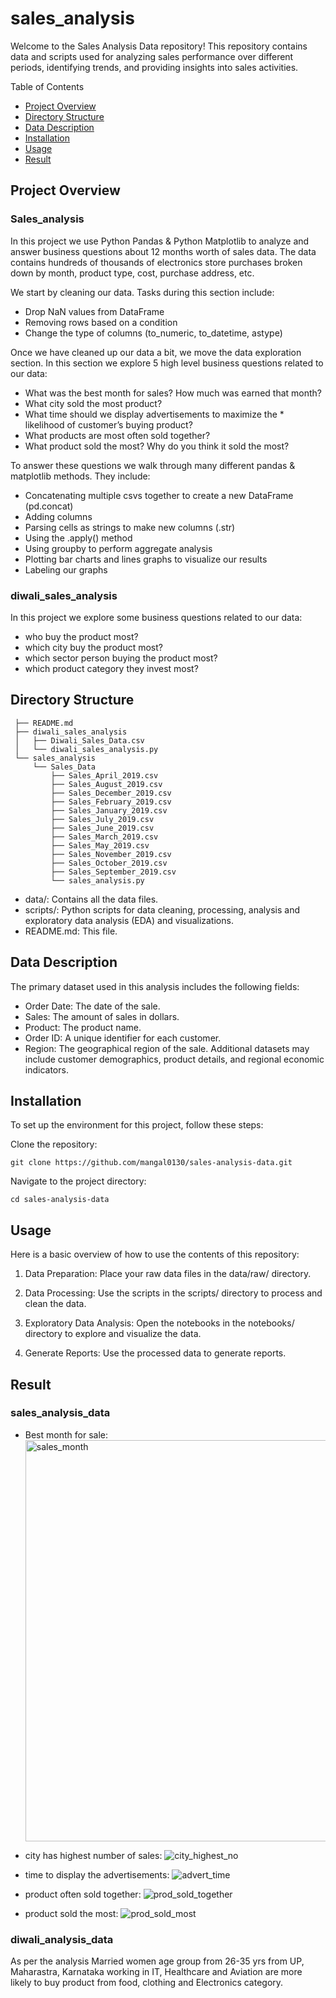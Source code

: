 # sales_analysis

Welcome to the Sales Analysis Data repository! This repository contains data and scripts used for analyzing sales performance over different periods, identifying trends, and providing insights into sales activities.

Table of Contents

- [Project Overview](#project-overview)
- [Directory Structure](#directory-structure)
- [Data Description](#data-description)
- [Installation](#installation)
- [Usage](#usage)
- [Result](#result)

## Project Overview

### Sales_analysis

In this project we use Python Pandas & Python Matplotlib to analyze and answer business questions about 12 months worth of sales data. The data contains hundreds of thousands of electronics store purchases broken down by month, product type, cost, purchase address, etc.

We start by cleaning our data. Tasks during this section include:

- Drop NaN values from DataFrame
- Removing rows based on a condition
- Change the type of columns (to_numeric, to_datetime, astype)

Once we have cleaned up our data a bit, we move the data exploration section. In this section we explore 5 high level business questions related to our data:

- What was the best month for sales? How much was earned that month?
- What city sold the most product?
- What time should we display advertisements to maximize the \* likelihood of customer’s buying product?
- What products are most often sold together?
- What product sold the most? Why do you think it sold the most?

To answer these questions we walk through many different pandas & matplotlib methods. They include:

- Concatenating multiple csvs together to create a new DataFrame (pd.concat)
- Adding columns
- Parsing cells as strings to make new columns (.str)
- Using the .apply() method
- Using groupby to perform aggregate analysis
- Plotting bar charts and lines graphs to visualize our results
- Labeling our graphs

### diwali_sales_analysis

In this project we explore some business questions related to our data:

- who buy the product most?
- which city buy the product most?
- which sector person buying the product most?
- which product category they invest most?

## Directory Structure

```
 ├── README.md
 ├── diwali_sales_analysis
 │   ├── Diwali_Sales_Data.csv
 │   └── diwali_sales_analysis.py
 └── sales_analysis
     └── Sales_Data
         ├── Sales_April_2019.csv
         ├── Sales_August_2019.csv
         ├── Sales_December_2019.csv
         ├── Sales_February_2019.csv
         ├── Sales_January_2019.csv
         ├── Sales_July_2019.csv
         ├── Sales_June_2019.csv
         ├── Sales_March_2019.csv
         ├── Sales_May_2019.csv
         ├── Sales_November_2019.csv
         ├── Sales_October_2019.csv
         ├── Sales_September_2019.csv
         └── sales_analysis.py
```

- data/: Contains all the data files.
- scripts/: Python scripts for data cleaning, processing, analysis and exploratory data analysis (EDA) and visualizations.
- README.md: This file.

## Data Description

The primary dataset used in this analysis includes the following fields:

- Order Date: The date of the sale.
- Sales: The amount of sales in dollars.
- Product: The product name.
- Order ID: A unique identifier for each customer.
- Region: The geographical region of the sale.
  Additional datasets may include customer demographics, product details, and regional economic indicators.

## Installation

To set up the environment for this project, follow these steps:

Clone the repository:

```
git clone https://github.com/mangal0130/sales-analysis-data.git
```

Navigate to the project directory:

```
cd sales-analysis-data
```

## Usage

Here is a basic overview of how to use the contents of this repository:

1. Data Preparation: Place your raw data files in the data/raw/ directory.

2. Data Processing: Use the scripts in the scripts/ directory to process and clean the data.

3. Exploratory Data Analysis: Open the notebooks in the notebooks/ directory to explore and visualize the data.

4. Generate Reports: Use the processed data to generate reports.

## Result

### sales_analysis_data

- Best month for sale: <img width="642" alt="sales_month" src="https://github.com/ayushi0130/sales_analysis/assets/128896031/07d2dee0-5480-44ba-9892-ff7e810bc3c2">

- city has highest number of sales: ![city_highest_no](https://github.com/ayushi0130/sales_analysis/assets/128896031/b9a6cd60-8790-48f6-85e9-49811596e012)

- time to display the advertisements: ![advert_time](https://github.com/ayushi0130/sales_analysis/assets/128896031/0c7f4c1d-3375-4953-b29e-16ae83bc2fe2)

- product often sold together: ![prod_sold_together](https://github.com/ayushi0130/sales_analysis/assets/128896031/b0bd0f10-d2bd-48ba-97f9-46d924c9f573)

- product sold the most: ![prod_sold_most](https://github.com/ayushi0130/sales_analysis/assets/128896031/db616e8a-bb60-404d-908b-71ea22967054)

### diwali_analysis_data

As per the analysis Married women age group from 26-35 yrs from UP, Maharastra, Karnataka working in IT, Healthcare and Aviation are more likely to buy product from food, clothing and Electronics category.
